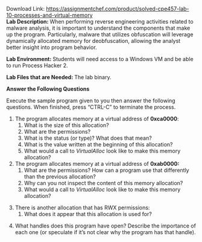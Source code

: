 Download Link: https://assignmentchef.com/product/solved-cpe457-lab-10-processes-and-virtual-memory
<br>
<strong>Lab Description:  </strong>When performing reverse engineering activities related to malware analysis, it is important to understand the components that make up the program. Particularly, malware that utilizes obfuscation will leverage dynamically allocated memory for deobfuscation, allowing the analyst better insight into program behavior.

<strong>Lab Environment: </strong>Students will need access to a Windows VM and be able to run Process Hacker 2.

<strong>Lab Files that are Needed: </strong>The lab binary.




<strong>Answer the Following Questions</strong>

Execute the sample program given to you then answer the following questions. When finished, press “CTRL-C” to terminate the process.<strong></strong>



<ol>

 <li>The program allocates memory at a virtual address of <strong>0xca0000</strong>:

  <ol>

   <li>What is the size of this allocation?</li>

   <li>What are the permissions?</li>

   <li>What is the status (or type)? What does that mean?</li>

   <li>What is the value written at the beginning of this allocation?</li>

   <li>What would a call to <em>VirtualAlloc</em> look like to make this memory allocation?</li>

  </ol></li>

 <li>The program allocates memory at a virtual address of <strong>0xab0000:</strong>

  <ol>

   <li>What are the permissions? How can a program use that differently than the previous allocation?</li>

   <li>Why can you not inspect the content of this memory allocation?</li>

   <li>What would a call to <em>VirtualAlloc</em> look like to make this memory allocation?</li>

  </ol></li>

</ol>

<ol start="3">

 <li>There is another allocation that has RWX permissions:

  <ol>

   <li>What does it appear that this allocation is used for?</li>

  </ol></li>

</ol>

<ol start="4">

 <li>What handles does this program have open? Describe the importance of each one (or speculate if it’s not clear why the program has that handle).</li>

</ol>


